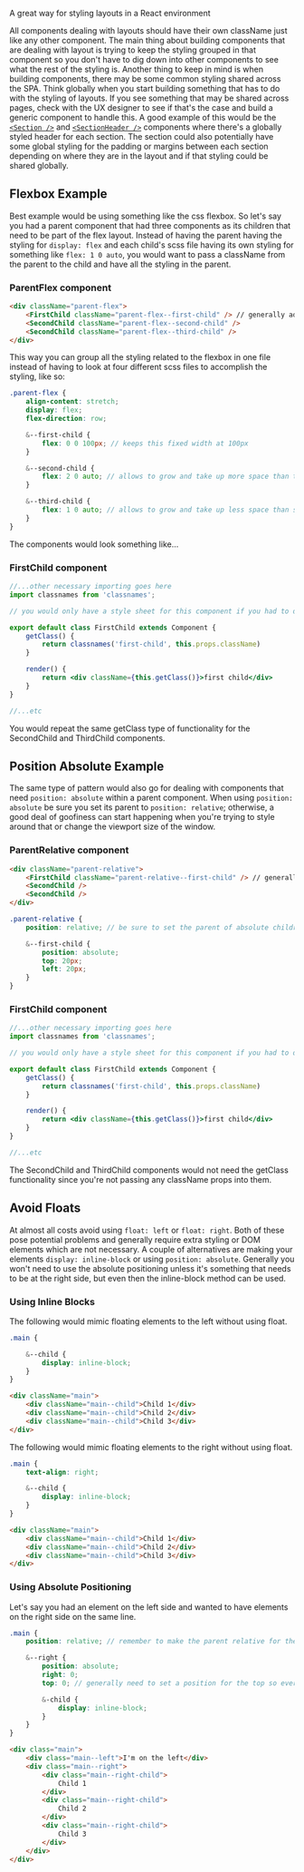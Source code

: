 A great way for styling layouts in a React environment

All components dealing with layouts should have their own className just like any other component. The main thing about building components that are dealing with layout is trying to keep the styling grouped in that component so you don't have to dig down into other components to see what the rest of the styling is. Another thing to keep in mind is when building components, there may be some common styling shared across the SPA. Think globally when you start building something that has to do with the styling of layouts. If you see something that may be shared across pages, check with the UX designer to see if that's the case and build a generic component to handle this. A good example of this would be the [`<Section />`](/#!/Section) and [`<SectionHeader />`](/#!/SectionHeader) components where there's a globally styled header for each section. The section could also potentially have some global styling for the padding or margins between each section depending on where they are in the layout and if that styling could be shared globally.

## Flexbox Example
Best example would be using something like the css flexbox. So let's say you had a parent component that had three components as its children that need to be part of the flex layout. Instead of having the parent having the styling for `display: flex` and each child's scss file having its own styling for something like `flex: 1 0 auto`, you would want to pass a className from the parent to the child and have all the styling in the parent.

### ParentFlex component

```html
<div className="parent-flex">
    <FirstChild className="parent-flex--first-child" /> // generally add something similar to the component name at the end
    <SecondChild className="parent-flex--second-child" />
    <SecondChild className="parent-flex--third-child" />
</div>
```

This way you can group all the styling related to the flexbox in one file instead of having to look at four different scss files to accomplish the styling, like so:

```scss
.parent-flex {
    align-content: stretch;
    display: flex;
    flex-direction: row;

    &--first-child {
        flex: 0 0 100px; // keeps this fixed width at 100px
    }

    &--second-child {
        flex: 2 0 auto; // allows to grow and take up more space than third-child
    }

    &--third-child {
        flex: 1 0 auto; // allows to grow and take up less space than second-child
    }
}
```

The components would look something like...

### FirstChild component

```jsx static
//...other necessary importing goes here
import classnames from 'classnames';

// you would only have a style sheet for this component if you had to do additional styling with it's layout.

export default class FirstChild extends Component {
    getClass() {
        return classnames('first-child', this.props.className)
    }

    render() {
        return <div className={this.getClass()}>first child</div>
    }
}

//...etc
```

You would repeat the same getClass type of functionality for the SecondChild and ThirdChild components.

## Position Absolute Example
The same type of pattern would also go for dealing with components that need `position: absolute` within a parent component. When using `position: absolute` be sure you set its parent to `position: relative`; otherwise, a good deal of goofiness can start happening when you're trying to style around that or change the viewport size of the window.

### ParentRelative component
```html
<div className="parent-relative">
    <FirstChild className="parent-relative--first-child" /> // generally add something similar to the component name at the end
    <SecondChild />
    <SecondChild />
</div>
```

```scss
.parent-relative {
    position: relative; // be sure to set the parent of absolute children to relative

    &--first-child {
        position: absolute;
        top: 20px;
        left: 20px;
    }
}
```

### FirstChild component
```jsx static
//...other necessary importing goes here
import classnames from 'classnames';

// you would only have a style sheet for this component if you had to do additional styling with it's layout.

export default class FirstChild extends Component {
    getClass() {
        return classnames('first-child', this.props.className)
    }

    render() {
        return <div className={this.getClass()}>first child</div>
    }
}

//...etc
```

The SecondChild and ThirdChild components would not need the getClass functionality since you're not passing any className props into them.

## Avoid Floats

At almost all costs avoid using `float: left` or `float: right`. Both of these pose potential problems and generally require extra styling or DOM elements which are not necessary. A couple of alternatives are making your elements `display: inline-block` or using `position: absolute`. Generally you won't need to use the absolute positioning unless it's something that needs to be at the right side, but even then the inline-block method can be used.

### Using Inline Blocks
The following would mimic floating elements to the left without using float.

```scss
.main {

    &--child {
        display: inline-block;
    }
}
```

```html
<div className="main">
    <div className="main--child">Child 1</div>
    <div className="main--child">Child 2</div>
    <div className="main--child">Child 3</div>
</div>
```

The following would mimic floating elements to the right without using float.

```scss
.main {
    text-align: right;

    &--child {
        display: inline-block;
    }
}
```

```html
<div className="main">
    <div className="main--child">Child 1</div>
    <div className="main--child">Child 2</div>
    <div className="main--child">Child 3</div>
</div>
```

### Using Absolute Positioning

Let's say you had an element on the left side and wanted to have elements on the right side on the same line.
```scss
.main {
    position: relative; // remember to make the parent relative for the child that's absolute

    &--right {
        position: absolute;
        right: 0;
        top: 0; // generally need to set a position for the top so everything aligns

        &-child {
            display: inline-block;
        }
    }
}
```

```html
<div class="main">
    <div class="main--left">I'm on the left</div>
    <div class="main--right">
        <div class="main--right-child">
            Child 1
        </div>
        <div class="main--right-child">
            Child 2
        </div>
        <div class="main--right-child">
            Child 3
        </div>
    </div>
</div>
```
